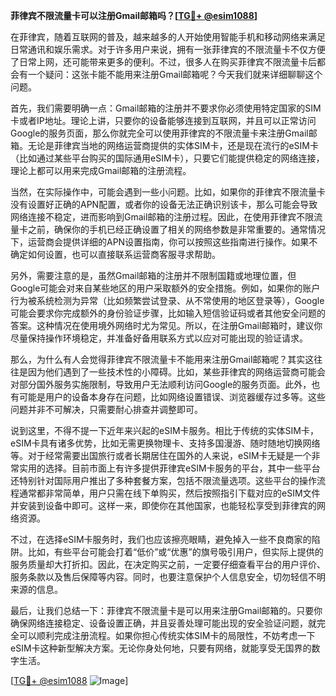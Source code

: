 **菲律宾不限流量卡可以注册Gmail邮箱吗？[[TG💪+ @esim1088](https://t.me/s/esim1088)]**

在菲律宾，随着互联网的普及，越来越多的人开始使用智能手机和移动网络来满足日常通讯和娱乐需求。对于许多用户来说，拥有一张菲律宾的不限流量卡不仅方便了日常上网，还可能带来更多的便利。不过，很多人在购买菲律宾不限流量卡后都会有一个疑问：这张卡能不能用来注册Gmail邮箱呢？今天我们就来详细聊聊这个问题。

首先，我们需要明确一点：Gmail邮箱的注册并不要求你必须使用特定国家的SIM卡或者IP地址。理论上讲，只要你的设备能够连接到互联网，并且可以正常访问Google的服务页面，那么你就完全可以使用菲律宾的不限流量卡来注册Gmail邮箱。无论是菲律宾当地的网络运营商提供的实体SIM卡，还是现在流行的eSIM卡（比如通过某些平台购买的国际通用eSIM卡），只要它们能提供稳定的网络连接，理论上都可以用来完成Gmail邮箱的注册流程。

当然，在实际操作中，可能会遇到一些小问题。比如，如果你的菲律宾不限流量卡没有设置好正确的APN配置，或者你的设备无法正确识别该卡，那么可能会导致网络连接不稳定，进而影响到Gmail邮箱的注册过程。因此，在使用菲律宾不限流量卡之前，确保你的手机已经正确设置了相关的网络参数是非常重要的。通常情况下，运营商会提供详细的APN设置指南，你可以按照这些指南进行操作。如果不确定如何设置，也可以直接联系运营商客服寻求帮助。

另外，需要注意的是，虽然Gmail邮箱的注册并不限制国籍或地理位置，但Google可能会对来自某些地区的用户采取额外的安全措施。例如，如果你的账户行为被系统检测为异常（比如频繁尝试登录、从不常使用的地区登录等），Google可能会要求你完成额外的身份验证步骤，比如输入短信验证码或者其他安全问题的答案。这种情况在使用境外网络时尤为常见。所以，在注册Gmail邮箱时，建议你尽量保持操作环境稳定，并准备好备用联系方式以应对可能出现的验证请求。

那么，为什么有人会觉得菲律宾不限流量卡不能用来注册Gmail邮箱呢？其实这往往是因为他们遇到了一些技术性的小障碍。比如，某些菲律宾的网络运营商可能会对部分国外服务实施限制，导致用户无法顺利访问Google的服务页面。此外，也有可能是用户的设备本身存在问题，比如网络设置错误、浏览器缓存过多等。这些问题并非不可解决，只需要耐心排查并调整即可。

说到这里，不得不提一下近年来兴起的eSIM卡服务。相比于传统的实体SIM卡，eSIM卡具有诸多优势，比如无需更换物理卡、支持多国漫游、随时随地切换网络等。对于经常需要出国旅行或者长期居住在国外的人来说，eSIM卡无疑是一个非常实用的选择。目前市面上有许多提供菲律宾eSIM卡服务的平台，其中一些平台还特别针对国际用户推出了多种套餐方案，包括不限流量选项。这些平台的操作流程通常都非常简单，用户只需在线下单购买，然后按照指引下载对应的eSIM文件并安装到设备中即可。这样一来，即使你在其他国家，也能轻松享受到菲律宾的网络资源。

不过，在选择eSIM卡服务时，我们也应该擦亮眼睛，避免掉入一些不良商家的陷阱。比如，有些平台可能会打着“低价”或“优惠”的旗号吸引用户，但实际上提供的服务质量却大打折扣。因此，在决定购买之前，一定要仔细查看平台的用户评价、服务条款以及售后保障等内容。同时，也要注意保护个人信息安全，切勿轻信不明来源的信息。

最后，让我们总结一下：菲律宾不限流量卡是可以用来注册Gmail邮箱的。只要你确保网络连接稳定、设备设置正确，并且妥善处理可能出现的安全验证问题，就完全可以顺利完成注册流程。如果你担心传统实体SIM卡的局限性，不妨考虑一下eSIM卡这种新型解决方案。无论你身处何地，只要有网络，就能享受无国界的数字生活。

[[TG💪+ @esim1088](https://t.me/s/esim1088) ![Image](https://i.postimg.cc/4NQfJmqS/Snipaste-2025-05-13-00-14-12.png)]